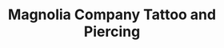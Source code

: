 ---
title: "Magnolia Company Tattoo and Piercing"
url: /tallahassee/magnolia-company-tattoo-and-piercing/
shop: tattoo
---